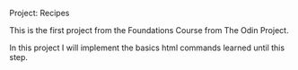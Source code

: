 Project: Recipes

This is the first project from the Foundations Course from The Odin Project.

In this project I will implement the basics html commands learned until this step.
